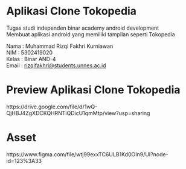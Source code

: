 # Aplikasi Clone Tokopedia

Tugas studi independen binar academy android development<br/>
Membuat aplikasi android yang memiliki tampilan seperti Tokopedia<br/>

Nama  : Muhammad Rizqi Fakhri Kurniawan<br/>
NIM   : 5302419020<br/>
Kelas : Binar AND-4<br/>
Email : rizqifakhri@students.unnes.ac.id<br/>

 <h1>Preview Aplikasi Clone Tokopedia</h1>
https://drive.google.com/file/d/1wQ-QjHBJ4ZgXDCKQHRNTiQDicU1qmMtp/view?usp=sharing

<h1>Asset</h1>
https://www.figma.com/file/wtj99exxTC6ULB1Kd0OIn9/UI?node-id=123%3A33
